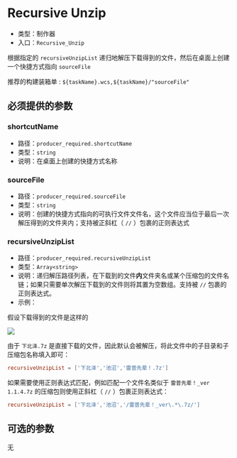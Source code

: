 # Recursive Unzip

* 类型：制作器
* 入口：`Recursive_Unzip`

根据指定的 `recursiveUnzipList` 递归地解压下载得到的文件，然后在桌面上创建一个快捷方式指向 `sourceFile`

推荐的构建装箱单 : `${taskName}.wcs,${taskName}/"sourceFile"`

## 必须提供的参数

### shortcutName

* 路径：`producer_required.shortcutName`
* 类型：`string`
* 说明：在桌面上创建的快捷方式名称

### sourceFile

* 路径：`producer_required.sourceFile`
* 类型：`string`
* 说明：创建的快捷方式指向的可执行文件文件名，这个文件应当位于最后一次解压得到的文件夹内；支持被正斜杠（ `//` ）包裹的正则表达式

### recursiveUnzipList

* 路径：`producer_required.recursiveUnzipList`
* 类型：`Array<string>`
* 说明：递归解压路径列表，在下载到的文件**内**文件夹名或某个压缩包的文件名链；如果只需要单次解压下载到的文件则将其置为空数组。支持被 `//` 包裹的正则表达式。
* 示例：

假设下载得到的文件是这样的

![](https://pineapple.edgeless.top/picbed/wiki/bot/recursiveUnzipList.png)

由于 `下北泽.7z` 是直接下载的文件，因此默认会被解压，将此文件中的子目录和子压缩包名称填入即可：

```toml
recursiveUnzipList = ['下北泽','池沼','雷普先辈！.7z']
```

如果需要使用正则表达式匹配，例如匹配一个文件名类似于 `雷普先辈！_ver 1.1.4.7z` 的压缩包则使用正斜杠（ `//` ）包裹正则表达式：

```toml
recursiveUnzipList = ['下北泽','池沼','/雷普先辈！_ver\.*\.7z/']
```

## 可选的参数

无